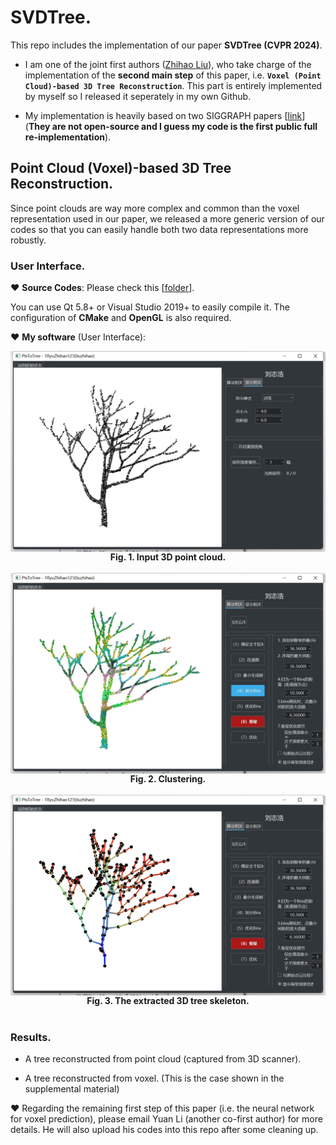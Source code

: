 # SVDTree.

This repo includes the implementation of our paper **SVDTree (CVPR 2024)**.

- I am one of the joint first authors ([Zhihao Liu](https://ryuzhihao123.github.io/)), who take charge of the implementation of the **second main step** of this paper, i.e. **``Voxel (Point Cloud)-based 3D Tree Reconstruction``**.
This part is entirely implemented by myself so I released it seperately in my own Github.


- My implementation is heavily based on two SIGGRAPH papers [[link](https://cfcs.pku.edu.cn/baoquan/docs/20180621160850991357.pdf)] (**They are not open-source and I guess my code is the first public full re-implementation**).


## Point Cloud (Voxel)-based 3D Tree Reconstruction. 

Since point clouds are way more complex and common than the voxel representation used in our paper, we released a more generic version of our codes so that you can easily handle both two data representations more robustly. 

### User Interface.

:heart: **Source Codes**: Please check this [[folder](https://github.com/RyuZhihao123/SVDTree/tree/main/TreeFromPoints_Codes)]. 

You can use Qt 5.8+ or Visual Studio 2019+ to easily compile it. The configuration of **CMake** and **OpenGL** is also required.

:heart: **My software** (User Interface):

<div align=center>
<img src="https://github.com/RyuZhihao123/SVDTree/blob/main/Fig_UI_1.png" width = "700" alt="ack" title="dasdasdsa title" align=center />
<br/><center><b>Fig. 1. Input 3D point cloud.</b></center>
</div>
<br/>
<div align=center>
<img src="https://github.com/RyuZhihao123/SVDTree/blob/main/Fig_UI_2.png" width = "700" alt="ack" title="dasdasdsa title" align=center />
<br/><center><b>Fig. 2. Clustering.</b></center>
</div>
<br/>
<div align=center>
<img src="https://github.com/RyuZhihao123/SVDTree/blob/main/Fig_UI_3.png" width = "700" alt="ack" title="dasdasdsa title" align=center />
<br/><center><b>Fig. 3. The extracted 3D tree skeleton.</b></center>
</div>
<br/>




### Results.


- A tree reconstructed from point cloud (captured from 3D scanner).

- A tree reconstructed from voxel. (This is the case shown in the supplemental material)



❤️ Regarding the remaining first step of this paper (i.e. the neural network for voxel prediction), please email Yuan Li (another co-first author) for more details. He will also upload his codes into this repo after some cleaning up.






